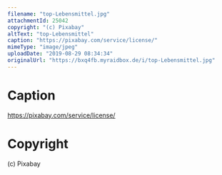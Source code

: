 ```yaml
---
filename: "top-Lebensmittel.jpg"
attachmentId: 25042
copyright: "(c) Pixabay"
altText: "top-Lebensmittel"
caption: "https://pixabay.com/service/license/"
mimeType: "image/jpeg"
uploadDate: "2019-08-29 08:34:34"
originalUrl: "https://bxq4fb.myraidbox.de/i/top-Lebensmittel.jpg"
---
```


# Caption

https://pixabay.com/service/license/

# Copyright

(c) Pixabay
